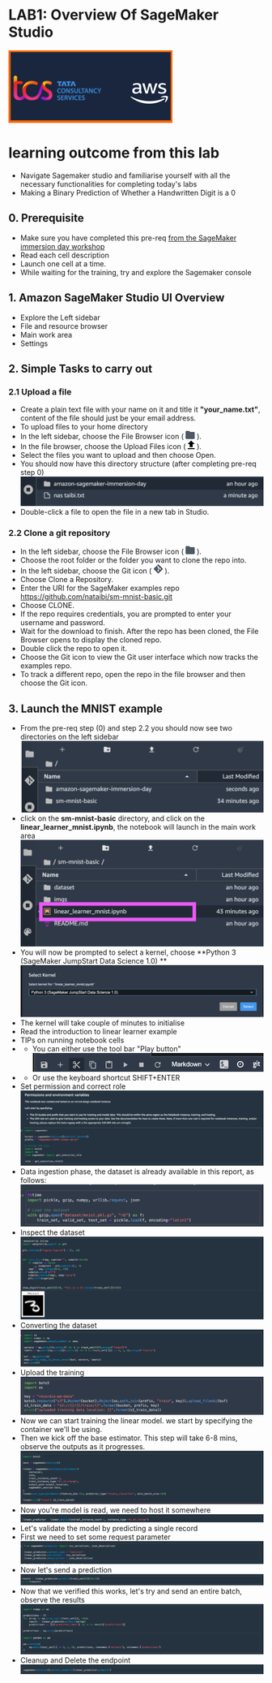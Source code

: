 # LAB1: Overview Of SageMaker Studio
 ![alt text](imgs/w.png)
# learning outcome from this lab
- Navigate Sagemaker studio and familiarise yourself with all the necessary functionalities for completing today's labs
- Making a Binary Prediction of Whether a Handwritten Digit is a 0

## 0. Prerequisite
- Make sure you have completed this pre-req [from the SageMaker immersion day workshop](https://sagemaker-immersionday.workshop.aws/prerequisites/option1.html ) 
- Read each cell description
- Launch one cell at a time.
- While waiting for the training, try and explore the Sagemaker console
## 1. Amazon SageMaker Studio UI Overview
- Explore the Left sidebar
- File and resource browser
- Main work area
- Settings

## 2. Simple Tasks to carry out
### 2.1 Upload a file
- Create a plain text file with your name on it and title it **"your_name.txt"**, content of the file should just be your email address.
- To upload files to your home directory
- In the left sidebar, choose the File Browser icon ( ![alt text](imgs/3001.png) ).
- In the file browser, choose the Upload Files icon ( ![alt text](imgs/3002.png) ).
- Select the files you want to upload and then choose Open.
- You should now have this directory structure (after completing pre-req step 0)
 ![alt text](imgs/3004.png)
- Double-click a file to open the file in a new tab in Studio.
### 2.2 Clone a git repository
- In the left sidebar, choose the File Browser icon ( ![alt text](imgs/3001.png) ).
- Choose the root folder or the folder you want to clone the repo into.
- In the left sidebar, choose the Git icon ( ![alt text](imgs/3003.png) ).
- Choose Clone a Repository.
- Enter the URI for the SageMaker examples repo https://github.com/nataibi/sm-mnist-basic.git
- Choose CLONE.
- If the repo requires credentials, you are prompted to enter your username and password.
- Wait for the download to finish. After the repo has been cloned, the File Browser opens to display the cloned repo.
- Double click the repo to open it.
- Choose the Git icon to view the Git user interface which now tracks the examples repo.
- To track a different repo, open the repo in the file browser and then choose the Git icon.

## 3. Launch the MNIST example 
- From the pre-req step (0) and step 2.2 you should now see two directories on the left sidebar
 ![alt text](imgs/4001.0.png )
-  click on the **sm-mnist-basic** directory, and click on the **linear_learner_mnist.ipynb**, the notebook will launch in the main work area
![alt text](imgs/4001.1.png )
- You will now be prompted to select a kernel, choose **Python 3 (SageMaker JumpStart Data Science 1.0) **
![alt text](imgs/4001.png )
- The kernel will take couple of minutes to initialise
- Read the introduction to linear learner example
- TIPs on running notebook cells
 - - You can either use the tool bar "Play button" ![alt text](imgs/4001.2.png )
 - - Or use the keyboard shortcut SHIFT+ENTER
- Set permission and correct role
![alt text](imgs/4002.png )
- Data ingestion phase, the dataset is already available in this report, as follows:
 ![alt text](imgs/4004.png )
- Inspect the dataset
 ![alt text](imgs/4005.png )
- Converting the dataset 
 ![alt text](imgs/4006.png )
- Upload the training
  ![alt text](imgs/4008.png )
- Now we can start training the linear model. we start by specifying the container we'll be using.
- Then we kick off the base estimator. This step will take 6-8 mins, observe the outputs as it progresses.
 ![alt text](imgs/4009.png )
- Now you're model is read, we need to host it somewhere
 ![alt text](imgs/4010.png )
- Let's validate the model by predicting a single record
- First we need to set some request parameter
![alt text](imgs/4011.png )
- Now let's send a prediction
![alt text](imgs/4012.png )
- Now that we verified this works, let's try and send an entire batch, observe the results
![alt text](imgs/4013.png )
- Cleanup and Delete the endpoint
![alt text](imgs/4014.png )

